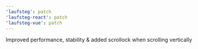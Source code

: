 ```yaml
---
'laufsteg': patch
'laufsteg-react': patch
'laufsteg-vue': patch
---
```


Improved performance, stability & added scrollock when scrolling vertically
